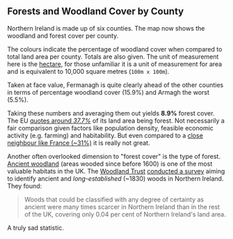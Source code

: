 ## Forests and Woodland Cover by County

Northern Ireland is made up of six counties. The map now shows the woodland and forest cover per county.

The colours indicate the percentage of woodland cover when compared to total land area per county. Totals are also given. The unit of measurement here is the [hectare](https://en.wikipedia.org/wiki/Hectare), for those unfamiliar it is a unit of measurement for area and is equivalent to 10,000 square metres (`100m x 100m`).

Taken at face value, Fermanagh is quite clearly ahead of the other counties in terms of percentage woodland cover (15.9%) and Armagh the worst (5.5%).

Taking these numbers and averaging them out yields **8.9%** forest cover. The EU [quotes around *37.7%*](https://www.europarl.europa.eu/factsheets/en/sheet/105/the-european-union-and-forests#:~:text=In%20total%2C%20forests%20cover%2037.7,10) of its land area being forest. Not necessarily a fair comparison given factors like population density, feasible economic activity (e.g. farming) and habitability. But even compared to a [close neighbour like France (~31%)](https://www.economist.com/europe/2019/07/20/why-frances-forests-are-getting-bigger) it is really not great.

Another often overlooked dimension to "forest cover" is the type of forest. [Ancient woodland](https://www.woodlandtrust.org.uk/trees-woods-and-wildlife/habitats/ancient-woodland/) (areas wooded since before 1600) is one of the most valuable habitats in the UK. The [Woodland Trust](https://www.woodlandtrust.org.uk/) [conducted a survey](https://ati.woodlandtrust.org.uk/back-on-the-map) aiming to identify ancient and *long-established* (~1830) woods in Northern Ireland. They found: 

> Woods that could be classified with any degree of certainty as ancient were many times scarcer in Northern Ireland than in the rest of the UK, covering only 0.04 per cent of Northern Ireland's land area.

A truly sad statistic.